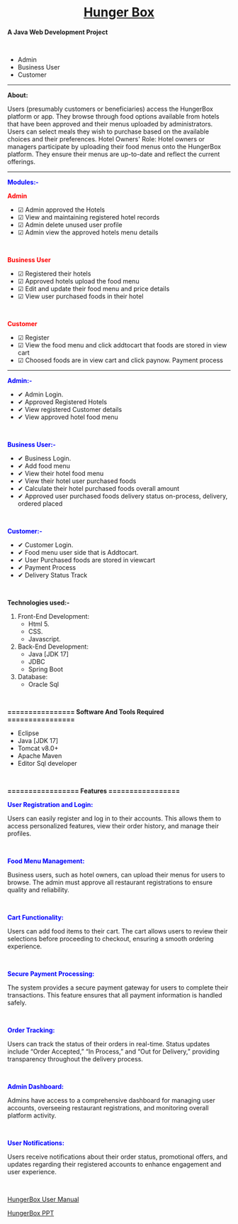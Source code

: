  <div style="text-align: center;">
    <a href="" target="_blank"><h1>Hunger Box</h1></a>
</div>
<p><strong>A Java Web Development Project</strong></p>
<br>
<ul>
    <li>Admin</li>
    <li>Business User</li>
    <li>Customer</li>
</ul>
<hr>
<p><strong>About:</strong></p>
<p>Users (presumably customers or beneficiaries) access the HungerBox platform or app. They browse through food options available from hotels that have been approved and their menus uploaded by administrators. Users can select meals they wish to purchase based on the available choices and their preferences. Hotel Owners' Role: Hotel owners or managers participate by uploading their food menus onto the HungerBox platform. They ensure their menus are up-to-date and reflect the current offerings.</p>
<hr>
<p><span style="color: blue"><strong>Modules:-</strong></span></p>
<p><span style="color: red"><strong>Admin</strong></span></p>
<ul>
    <li>&#9745; Admin approved the Hotels</li>
    <li>&#9745; View and maintaining registered hotel records</li>
    <li>&#9745; Admin delete unused user profile</li>
    <li>&#9745; Admin view the approved hotels menu details</li>
</ul>
<br>
<p><span style="color: red"><strong>Business User</strong></span></p>
<ul>
    <li>&#9745; Registered their hotels</li>
    <li>&#9745; Approved hotels upload the food menu</li>
    <li>&#9745; Edit and update their food menu and price details</li>
    <li>&#9745; View user purchased foods in their hotel</li>
</ul>
<br>
<p><span style="color: red"><strong>Customer</strong></span></p>
<ul>
    <li>&#9745; Register</li>
    <li>&#9745; View the food menu and click addtocart that foods are stored in view cart</li>
    <li>&#9745; Choosed foods are in view cart and click paynow. Payment process</li>
</ul>
<hr>
<p><span style="color: blue"><strong>Admin:-</strong></span></p>
<ul>
    <li>&#10004; Admin Login.</li>
    <li>&#10004; Approved Registered Hotels</li>
    <li>&#10004; View registered Customer details</li>
    <li>&#10004; View approved hotel food menu</li>
</ul>
<br>
<p><span style="color: blue"><strong>Business User:-</strong></span></p>
<ul>
    <li>&#10004; Business Login.</li>
    <li>&#10004; Add food menu</li>
    <li>&#10004; View their hotel food menu</li>
    <li>&#10004; View their hotel user purchased foods</li>
    <li>&#10004; Calculate their hotel purchased foods overall amount</li>
    <li>&#10004; Approved user purchased foods delivery status on-process, delivery, ordered placed</li>
</ul>
<br>
<p><span style="color: blue"><strong>Customer:-</strong></span></p>
<ul>
    <li>&#10004; Customer Login.</li>
    <li>&#10004; Food menu user side that is Addtocart.</li>
    <li>&#10004; User Purchased foods are stored in viewcart</li>
    <li>&#10004; Payment Process</li>
    <li>&#10004; Delivery Status Track</li>
</ul>
<br>
<p><strong>Technologies used:-</strong></p>
<ol>
    <li>Front-End Development:
        <ul>
            <li>Html 5.</li>
            <li>CSS.</li>
            <li>Javascript.</li>
        </ul>
    </li>
    <li>Back-End Development:
        <ul>
            <li>Java [JDK 17]</li>
            <li>JDBC</li>
            <li>Spring Boot</li>
        </ul>
    </li>
    <li>Database:
        <ul>
            <li>Oracle Sql</li>
        </ul>
    </li>
</ol>
<br>
<p><strong>================ Software And Tools Required ================</strong></p>
<ul>
    <li>Eclipse</li>
    <li>Java [JDK 17]</li>
    <li>Tomcat v8.0+</li>
    <li>Apache Maven</li>
    <li>Editor Sql developer</li>
</ul>
<br>
<p><strong>================= Features =================</strong></p>
<p><span style="color: blue"><strong>User Registration and Login:</strong></span></p>
<p>Users can easily register and log in to their accounts. This allows them to access personalized features, view their order history, and manage their profiles.</p>
<br>
<p><span style="color: blue"><strong>Food Menu Management:</strong></span></p>
<p>Business users, such as hotel owners, can upload their menus for users to browse. The admin must approve all restaurant registrations to ensure quality and reliability.</p>
<br>
<p><span style="color: blue"><strong>Cart Functionality:</strong></span></p>
<p>Users can add food items to their cart. The cart allows users to review their selections before proceeding to checkout, ensuring a smooth ordering experience.</p>
<br>
<p><span style="color: blue"><strong>Secure Payment Processing:</strong></span></p>
<p>The system provides a secure payment gateway for users to complete their transactions. This feature ensures that all payment information is handled safely.</p>
<br>
<p><span style="color: blue"><strong>Order Tracking:</strong></span></p>
<p>Users can track the status of their orders in real-time. Status updates include “Order Accepted,” “In Process,” and “Out for Delivery,” providing transparency throughout the delivery process.</p>
<br>
<p><span style="color: blue"><strong>Admin Dashboard:</strong></span></p>
<p>Admins have access to a comprehensive dashboard for managing user accounts, overseeing restaurant registrations, and monitoring overall platform activity.</p>
<br>
<p><span style="color: blue"><strong>User Notifications:</strong></span></p>
<p>Users receive notifications about their order status, promotional offers, and updates regarding their registered accounts to enhance engagement and user experience.</p>
<br>
<p><a href="">HungerBox User Manual</a></p>
<p><a href="">HungerBox PPT</a></p>

